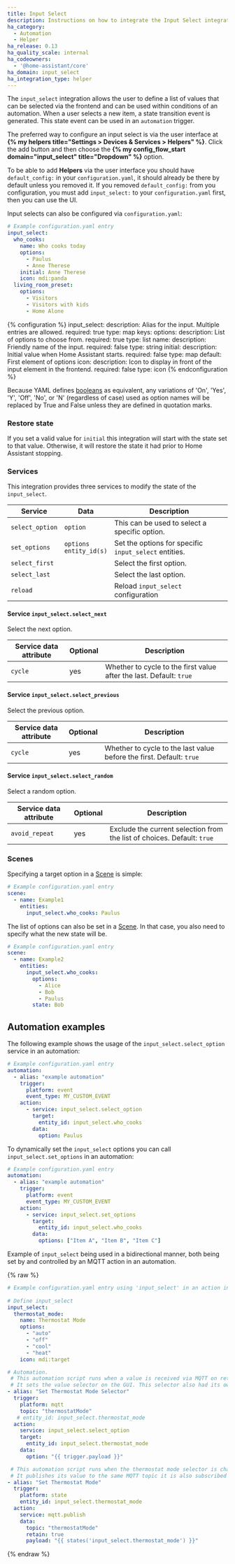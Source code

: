 ```yaml
---
title: Input Select
description: Instructions on how to integrate the Input Select integration into Home Assistant.
ha_category:
  - Automation
  - Helper
ha_release: 0.13
ha_quality_scale: internal
ha_codeowners:
  - '@home-assistant/core'
ha_domain: input_select
ha_integration_type: helper
---
```


The `input_select` integration allows the user to define a list of values that can be selected via the frontend and can be used within conditions of an automation. When a user selects a new item, a state transition event is generated. This state event can be used in an `automation` trigger.

The preferred way to configure an input select is via the user interface at **{% my helpers title="Settings > Devices & Services > Helpers" %}**. Click the add button and then choose the **{% my config_flow_start domain="input_select" title="Dropdown" %}** option.

To be able to add **Helpers** via the user interface you should have `default_config:` in your `configuration.yaml`, it should already be there by default unless you removed it.
If you removed `default_config:` from you configuration, you must add `input_select:` to your `configuration.yaml` first, then you can use the UI.

Input selects can also be configured via `configuration.yaml`:

```yaml
# Example configuration.yaml entry
input_select:
  who_cooks:
    name: Who cooks today
    options:
      - Paulus
      - Anne Therese
    initial: Anne Therese
    icon: mdi:panda
  living_room_preset:
    options:
      - Visitors
      - Visitors with kids
      - Home Alone
```

{% configuration %}
  input_select:
    description: Alias for the input. Multiple entries are allowed.
    required: true
    type: map
    keys:
      options:
        description: List of options to choose from.
        required: true
        type: list
      name:
        description: Friendly name of the input.
        required: false
        type: string
      initial:
        description: Initial value when Home Assistant starts.
        required: false
        type: map
        default: First element of options
      icon:
        description: Icon to display in front of the input element in the frontend.
        required: false
        type: icon
{% endconfiguration %}

<div class='note'>

Because YAML defines [booleans](https://yaml.org/type/bool.html) as equivalent, any variations of 'On', 'Yes', 'Y', 'Off', 'No', or 'N'  (regardless of case) used as option names will be replaced by True and False unless they are defined in quotation marks.

</div>

### Restore state

If you set a valid value for `initial` this integration will start with the state set to that value. Otherwise, it will restore the state it had prior to Home Assistant stopping.

### Services

This integration provides three services to modify the state of the `input_select`.

| Service | Data | Description |
| ------- | ---- | ----------- |
| `select_option` | `option` | This can be used to select a specific option.
| `set_options` | `options`<br>`entity_id(s)` | Set the options for specific `input_select` entities.
| `select_first` | | Select the first option.
| `select_last` | | Select the last option.
| `reload` | | Reload `input_select` configuration |

#### Service `input_select.select_next`

Select the next option.

| Service data attribute | Optional | Description |
| ---------------------- | -------- | ----------- |
| `cycle` | yes | Whether to cycle to the first value after the last. Default: `true`

#### Service `input_select.select_previous`

Select the previous option.

| Service data attribute | Optional | Description |
| ---------------------- | -------- | ----------- |
| `cycle` | yes | Whether to cycle to the last value before the first. Default: `true`

#### Service `input_select.select_random`

Select a random option.

| Service data attribute | Optional | Description |
| ---------------------- | -------- | ----------- |
| `avoid_repeat` | yes | Exclude the current selection from the list of choices. Default: `true`

### Scenes

Specifying a target option in a [Scene](/integrations/scene/) is simple:

```yaml
# Example configuration.yaml entry
scene:
  - name: Example1
    entities:
      input_select.who_cooks: Paulus
```

The list of options can also be set in a [Scene](/integrations/scene). In that case, you also need to specify what the new state will be.

```yaml
# Example configuration.yaml entry
scene:
  - name: Example2
    entities:
      input_select.who_cooks:
        options:
          - Alice
          - Bob
          - Paulus
        state: Bob
```


## Automation examples

The following example shows the usage of the `input_select.select_option` service in an automation:

```yaml
# Example configuration.yaml entry
automation:
  - alias: "example automation"
    trigger:
      platform: event
      event_type: MY_CUSTOM_EVENT
    action:
      - service: input_select.select_option
        target:
          entity_id: input_select.who_cooks
        data:
          option: Paulus
```

To dynamically set the `input_select` options you can call `input_select.set_options` in an automation:

```yaml
# Example configuration.yaml entry
automation:
  - alias: "example automation"
    trigger:
      platform: event
      event_type: MY_CUSTOM_EVENT
    action:
      - service: input_select.set_options
        target:
          entity_id: input_select.who_cooks
        data:
          options: ["Item A", "Item B", "Item C"]
```

Example of `input_select` being used in a bidirectional manner, both being set by and controlled by an MQTT action in an automation.

{% raw %}

```yaml
# Example configuration.yaml entry using 'input_select' in an action in an automation
   
# Define input_select
input_select:
  thermostat_mode:
    name: Thermostat Mode
    options:
      - "auto"
      - "off"
      - "cool"
      - "heat"
    icon: mdi:target

# Automation.     
 # This automation script runs when a value is received via MQTT on retained topic: thermostatMode
 # It sets the value selector on the GUI. This selector also had its own automation when the value is changed.
- alias: "Set Thermostat Mode Selector"
  trigger:
    platform: mqtt
    topic: "thermostatMode"
   # entity_id: input_select.thermostat_mode
  action:
    service: input_select.select_option
    target:
      entity_id: input_select.thermostat_mode
    data:
      option: "{{ trigger.payload }}"

 # This automation script runs when the thermostat mode selector is changed.
 # It publishes its value to the same MQTT topic it is also subscribed to.
- alias: "Set Thermostat Mode"
  trigger:
    platform: state
    entity_id: input_select.thermostat_mode
  action:
    service: mqtt.publish
    data:
      topic: "thermostatMode"
      retain: true
      payload: "{{ states('input_select.thermostat_mode') }}"
```

{% endraw %}
